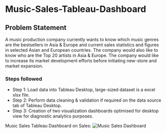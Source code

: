 # Music-Sales-Tableau-Dashboard

## Problem Statement 

A music production company currently wants to know which music genres are the bestsellers in Asia & Europe and current sales statistics and figures in selected Asian and European countries. The company would also like to know who are the Top 20 artists in Asia & Europe. The company would like to increase its market development efforts before initiating new-store and market expansion.

### Steps followed 

- Step 1: Load data into Tableau Desktop, large-sized dataset is a excel xlsx file.
- Step 2: Perform data cleaning & validation if required on the data source tab of Tableau Desktop.
- Step 3: Creation of two visualization dashboards optimised for desktop view for diagnostic analytics purposes.

Music Sales Tableau Dashboard on Sales:
![Music Sales Dashboard](https://github.com/user-attachments/assets/b26dfe6a-c69f-421f-b381-8a4975e51b42)
